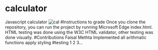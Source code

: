 # calculator
Javascript calculator
![cal](https://user-images.githubusercontent.com/55970318/201030545-69ef323e-866a-4c62-b7a0-5080570bcd5d.png)
#Instructions to grade
Once you clone the repository, you can run the project by running Microsoft Edge index.html. HTML testing was done using the W3C HTML validator, other testing was done visually.
#Contributions
Faisal Methta
Implemented all arithmatic functions
apply styling
#testing 1 2 3...
